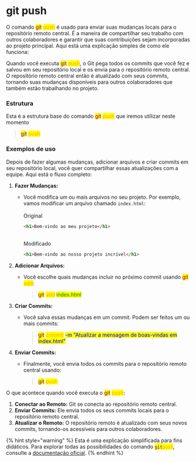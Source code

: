 # git push

O comando <mark style="color:purple;">git</mark> <mark style="color:orange;">push</mark> é usado para enviar suas mudanças locais para o repositório remoto central. É a maneira de compartilhar seu trabalho com outros colaboradores e garantir que suas contribuições sejam incorporadas ao projeto principal. Aqui está uma explicação simples de como ele funciona:

Quando você executa <mark style="color:purple;">git</mark> <mark style="color:orange;">push</mark>, o Git pega todos os commits que você fez e salvou em seu repositório local e os envia para o repositório remoto central. O repositório remoto central então é atualizado com seus commits, tornando suas mudanças disponíveis para outros colaboradores que também estão trabalhando no projeto.

### Estrutura

Esta é a estrutura base do comando <mark style="color:purple;">git</mark> <mark style="color:orange;">push</mark> que iremos utilizar neste momento

> <mark style="color:purple;">git</mark> <mark style="color:orange;">push</mark>

### **Exemplos de uso**

Depois de fazer algumas mudanças, adicionar arquivos e criar commits em seu repositório local, você quer compartilhar essas atualizações com a equipe. Aqui está o fluxo completo:

1. **Fazer Mudanças:**
   *   Você modifica um ou mais arquivos no seu projeto. Por exemplo, vamos modificar um arquivo chamado `index.html`:\
       \
       Original

       ```html
       <h1>Bem-vindo ao meu projeto</h1>
       ```

       \
       Modificado

       ```html
       <h1>Bem-vindo ao nosso projeto incrível</h1>
       ```
2. **Adicionar Arquivos:**
   *   Você escolhe quais mudanças incluir no próximo commit usando  <mark style="color:purple;">git</mark> <mark style="color:orange;">add</mark>:

       > <mark style="color:purple;">git</mark> <mark style="color:orange;">add</mark> <mark style="color:green;">index.html</mark>
3. **Criar Commits:**
   *   Você salva essas mudanças em um commit. Podem ser feitos um ou mais commits:

       > <mark style="color:purple;">git</mark> <mark style="color:orange;">commit</mark> <mark style="color:blue;">-m "Atualizar a mensagem de boas-vindas em index.html"</mark>
4. **Enviar Commits:**
   *   Finalmente, você envia todos os commits para o repositório remoto central usando:

       > <mark style="color:purple;">git</mark> <mark style="color:orange;">push</mark>

O que acontece quando você executa o <mark style="color:purple;">git</mark> <mark style="color:orange;">push</mark>:

1. **Conectar ao Remoto:** Git se conecta ao repositório remoto central.
2. **Enviar Commits:** Ele envia todos os seus commits locais para o repositório remoto central.
3. **Atualizar o Remoto:** O repositório remoto é atualizado com seus novos commits, tornando-os acessíveis para outros colaboradores.

{% hint style="warning" %}
Esta é uma explicação simplificada para fins didáticos. Para explorar todas as possibilidades do comando <mark style="color:purple;">`git`</mark><mark style="color:orange;">`push`</mark>, consulte a [documentação oficial](https://git-scm.com/docs/git-push/pt\_BR).
{% endhint %}
